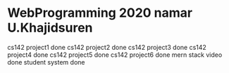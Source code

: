 # WebProgramming 2020 namar U.Khajidsuren 
cs142 project1 done
cs142 project2 done
cs142 project3 done
cs142 project4 done
cs142 project5 done
cs142 project6 done
mern stack video done
student system done
